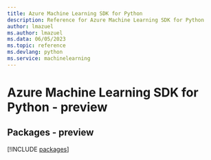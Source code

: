 ```yaml
---
title: Azure Machine Learning SDK for Python
description: Reference for Azure Machine Learning SDK for Python
author: lmazuel
ms.author: lmazuel
ms.data: 06/05/2023
ms.topic: reference
ms.devlang: python
ms.service: machinelearning
---
```

# Azure Machine Learning SDK for Python - preview
## Packages - preview
[!INCLUDE [packages](machine-learning-index.md)]